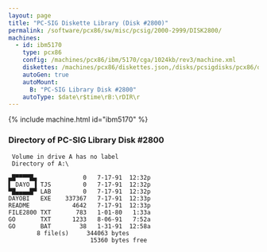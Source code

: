 ```yaml
---
layout: page
title: "PC-SIG Diskette Library (Disk #2800)"
permalink: /software/pcx86/sw/misc/pcsig/2000-2999/DISK2800/
machines:
  - id: ibm5170
    type: pcx86
    config: /machines/pcx86/ibm/5170/cga/1024kb/rev3/machine.xml
    diskettes: /machines/pcx86/diskettes.json,/disks/pcsigdisks/pcx86/diskettes.json
    autoGen: true
    autoMount:
      B: "PC-SIG Library Disk #2800"
    autoType: $date\r$time\rB:\rDIR\r
---
```


{% include machine.html id="ibm5170" %}

### Directory of PC-SIG Library Disk #2800

     Volume in drive A has no label
     Directory of A:\

    ▄█▀▀▀▀█▄             0   7-17-91  12:32p
    ▌ DAYO ▐ TJS         0   7-17-91  12:32p
    ▀█▄▄▄▄█▀ LAB         0   7-17-91  12:32p
    DAYOBI   EXE    337367   7-17-91  12:33p
    README            4642   7-17-91  12:33p
    FILE2800 TXT       783   1-01-80   1:33a
    GO       TXT      1233   8-06-91   7:52a
    GO       BAT        38   1-31-91  12:58a
            8 file(s)     344063 bytes
                           15360 bytes free
